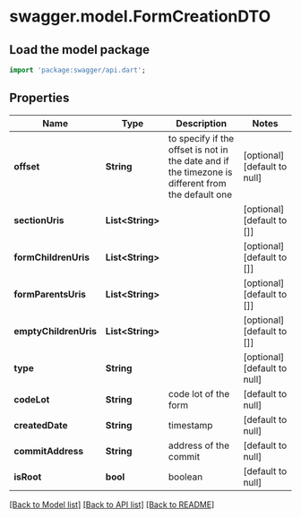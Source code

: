 # swagger.model.FormCreationDTO

## Load the model package
```dart
import 'package:swagger/api.dart';
```

## Properties
Name | Type | Description | Notes
------------ | ------------- | ------------- | -------------
**offset** | **String** | to specify if the offset is not in the date and if the timezone is different from the default one | [optional] [default to null]
**sectionUris** | **List&lt;String&gt;** |  | [optional] [default to []]
**formChildrenUris** | **List&lt;String&gt;** |  | [optional] [default to []]
**formParentsUris** | **List&lt;String&gt;** |  | [optional] [default to []]
**emptyChildrenUris** | **List&lt;String&gt;** |  | [optional] [default to []]
**type** | **String** |  | [optional] [default to null]
**codeLot** | **String** | code lot of the form | [default to null]
**createdDate** | **String** | timestamp | [default to null]
**commitAddress** | **String** | address of the commit | [default to null]
**isRoot** | **bool** | boolean | [default to null]

[[Back to Model list]](../README.md#documentation-for-models) [[Back to API list]](../README.md#documentation-for-api-endpoints) [[Back to README]](../README.md)



